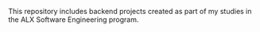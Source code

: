 This repository includes backend projects created as part of my studies in the ALX Software Engineering program.
